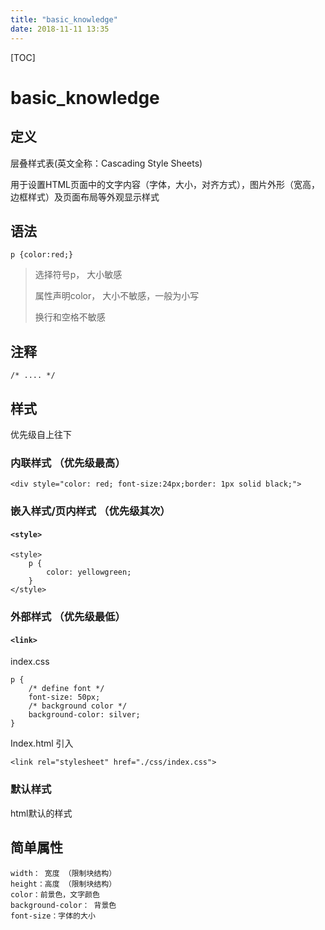 ```yaml
---
title: "basic_knowledge"
date: 2018-11-11 13:35
---
```



[TOC]


# basic_knowledge



## 定义

层叠样式表(英文全称：Cascading Style Sheets)

用于设置HTML页面中的文字内容（字体，大小，对齐方式），图片外形（宽高，边框样式）及页面布局等外观显示样式



## 语法

```
p {color:red;}
```

> 选择符号p， 大小敏感
>
> 属性声明color， 大小不敏感，一般为小写
>
> 换行和空格不敏感



## 注释

```
/* .... */ 

```



## 样式

优先级自上往下



### 内联样式 （优先级最高）

```
<div style="color: red; font-size:24px;border: 1px solid black;">
```





### 嵌入样式/页内样式 （优先级其次）

#### `<style>` 

```
<style>
	p {
        color: yellowgreen;
	}
</style>
```



###  外部样式 （优先级最低）

#### `<link>`

index.css

```
p {
    /* define font */
    font-size: 50px;
    /* background color */
    background-color: silver;
}
```

Index.html 引入

```
<link rel="stylesheet" href="./css/index.css">
```



### 默认样式

html默认的样式







## 简单属性

```
width： 宽度 （限制块结构）
height：高度 （限制块结构）
color：前景色，文字颜色
background-color： 背景色
font-size：字体的大小
```

